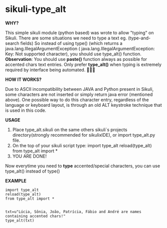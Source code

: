 
# sikuli-type_alt

**WHY?**

This simple sikuli module (python based) was wrote to allow "typing" on Sikuli.
There are some situations we need to type a text eg. (type-and-search fields)
So instead of using type() (which returns a java.lang.IllegalArgumentException ( java.lang.IllegalArgumentException: Key: Not supported character), you should use type_alt() function.
**Observation**: You should use **paste()** function always as possible for accented chars text entries. Only prefer **type_alt()** when typing is extremely required by interface being automated. 👊🏻😉

**HOW IT WORKS?**

Due to ASCII incompatibility between JAVA and Python present in Sikuli, some characters are not inserted or simply return java error (mentioned above).
One possible way to do this character entry, regardless of the language or keyboard layout, is through an old ALT keystroke technique that is used in this code.

**USAGE**

 1. Place type_alt.sikuli on the same others sikuli´s projects directory(strongly recommended for sikulixIDE), or import type_alt.py file.
 2. On the top of your sikuli script type:
import type_alt
reload(type_alt)
from type_alt import *
 3. YOU ARE DONE!

Now everytime you need to **type** accented/special characters, you can use type_alt() instead of type()

**EXAMPLE**

    import type_alt
    reload(type_alt)
    from type_alt import *
    
    
    txt=u"Lúcia, Sônia, João, Patrícia, Fábio and André are names containing accented chars!"
    type_alt(txt)
